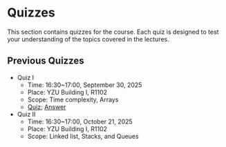 # Quizzes
This section contains quizzes for the course. Each quiz is designed to test your understanding of the topics covered in the lectures.

## Previous Quizzes
- Quiz I
    - Time: 16:30~17:00, September 30, 2025
    - Place: YZU Building I, R1102
    - Scope: Time complexity, Arrays
    - [Quiz](Quiz_I.pdf); [Answer](Quiz_I_Answer.pdf)
- Quiz II
    - Time: 16:30~17:00, October 21, 2025
    - Place: YZU Building I, R1102
    - Scope: Linked list, Stacks, and Queues

